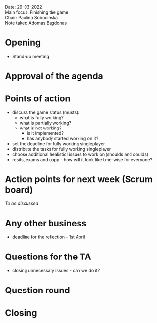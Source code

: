 Date:           29-03-2022\
Main focus:     Finishing the game\
Chair:          Paulina Sobocińska\
Note taker:     Adomas Bagdonas

# Opening
- Stand-up meeting

# Approval of the agenda

# Points of action
- discuss the game status (musts):
	- what is fully working?
	- what is partially working?
	- what is not working?	
		- is it implemented?
		- has anybody started working on it?
- set the deadline for fully working singleplayer
- distribute the tasks for fully working singleplayer
- choose additional !realistic! issues to work on (shoulds and coulds)
- resits, exams and oopp - how will it look like time-wise for everyone?

# Action points for next week (Scrum board)
*To be discussed*

# Any other business
- deadline for the reflection - 1st April

# Questions for the TA
- closing unnecessary issues - can we do it?

# Question round

# Closing